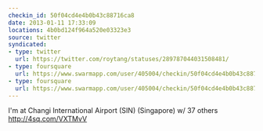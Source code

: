 ```yaml
---
checkin_id: 50f04cd4e4b0b43c88716ca8
date: 2013-01-11 17:33:09
locations: 4b0bd124f964a520e03323e3
source: twitter
syndicated:
- type: twitter
  url: https://twitter.com/roytang/statuses/289787044031508481/
- type: foursquare
  url: https://www.swarmapp.com/user/405004/checkin/50f04cd4e4b0b43c88716ca8?s=NSkJbwJ82TmI1zzNfyO2tdYFiW0&ref=tw
- type: foursquare
  url: https://www.swarmapp.com/user/405004/checkin/50f04cd4e4b0b43c88716ca8?s=NSkJbwJ82TmI1zzNfyO2tdYFiW0&ref=tw
---
```


I'm at Changi International Airport (SIN) (Singapore) w/ 37 others http://4sq.com/VXTMvV